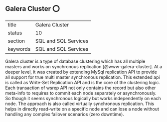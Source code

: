 ## Galera Cluster :o:


|          |                      |
| -------- | -------------------- |
| title    | Galera Cluster       | 
| status   | 10                   |
| section  | SQL and SQL Services |
| keywords | SQL and SQL Services |



Galera cluster is a type of database clustering which has all multiple
masters and works on synchronous
replication [@www-galera-cluster].  At a deeper level, it was
created by extending MySql replication API to provide all support for
true multi master synchronous replication.  This extended api is
called as Write-Set Replication API and is the core of the clustering
logic.  Each transaction of wsrep API not only contains the record but
also other meta-info to requires to commit each node separately or
asynchronously. So though it seems synchronous logically but works
independently on each node.  The approach is also called virtually
synchronous replication. This helps in directly read-write on a
specific node and can lose a node without handling any complex
failover scenarios (zero downtime).



